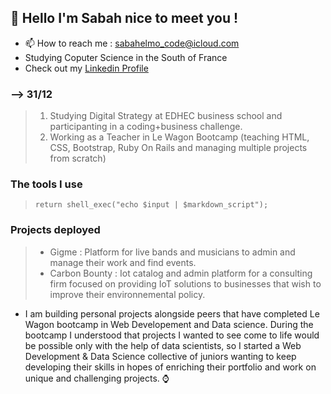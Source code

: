 ## 👋 Hello I'm Sabah nice to meet you !
  * 📫 How to reach me : sabahelmo_code@icloud.com
  * Studying Coputer Science in the South of France
  * Check out my [Linkedin Profile](https://www.linkedin.com/in/sabah-e-a61047238/ "Linkedin Profile")

### --> 31/12
> 1.  Studying Digital Strategy at EDHEC business school and participanting in a coding+business challenge.
> 2.  Working as a Teacher in Le Wagon Bootcamp (teaching HTML, CSS, Bootstrap, Ruby On Rails and managing multiple projects from scratch)

### The tools I use
> <link rel="stylesheet" href="https://cdn.jsdelivr.net/gh/devicons/devicon@v2.15.1/devicon.min.css">
> <link rel="stylesheet" href="https://cdn.jsdelivr.net/gh/devicons/devicon@v2.15.1/devicon.min.css">
> <link rel="stylesheet" href="https://cdn.jsdelivr.net/gh/devicons/devicon@v2.15.1/devicon.min.css">
> <link rel="stylesheet" href="https://cdn.jsdelivr.net/gh/devicons/devicon@v2.15.1/devicon.min.css">
> <link rel="stylesheet" href="https://cdn.jsdelivr.net/gh/devicons/devicon@v2.15.1/devicon.min.css">

>    <i class="devicon-rails-plain colored"></i>

>     return shell_exec("echo $input | $markdown_script");


### Projects deployed
> * Gigme : Platform for live bands and musicians to admin and manage their work and find events.
> * Carbon Bounty : Iot catalog and admin platform for a consulting firm focused on providing IoT solutions to businesses that wish to improve their environnemental policy.

* I am building personal projects alongside peers that have completed Le Wagon bootcamp in Web Developement and Data science.
  During the bootcamp I understood that projects I wanted to see come to life would be possible only with the help of data scientists, so I started a Web Development & Data Science collective of juniors wanting to keep developing their skills in hopes of enriching their portfolio and work on unique and challenging projects. ⌚️

<!---
sabah00100100/sabah00100100 is a ✨ special ✨ repository because its `README.md` (this file) appears on your GitHub profile.
You can click the Preview link to take a look at your changes.
--->
<link rel="stylesheet" href="devicon.min.css">
